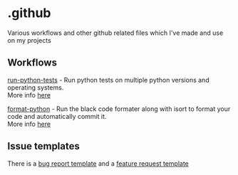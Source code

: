 # .github
Various workflows and other github related files which I've made and use on my projects

## Workflows
[run-python-tests](/.github/workflows/run-python-tests.yaml) - Run python tests on multiple python versions and operating systems.\
More info [here](/run-python-tests.md)

[format-python](/.github/workflows/format-python.yaml) - Run the black code formater along with isort to format your code and automatically commit it.\
More info [here](/format-python.md)

## Issue templates
There is a [bug report template](/.github/ISSUE_TEMPLATE/bug_report.md) and a [feature request template](/.github/ISSUE_TEMPLATE/feature_request.md)